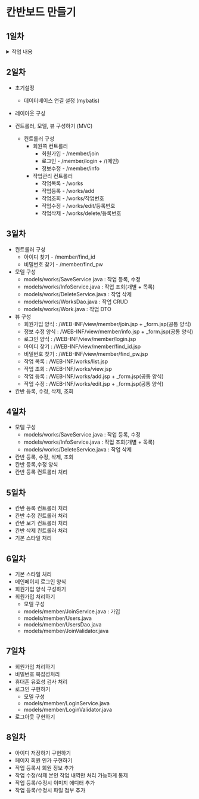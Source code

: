 # 칸반보드 만들기

## 1일차
<details>
    <summary>작업 내용</summary>
    1. 레이아웃 구성<br>
    2. 톰캣 서버 셋팅<br>
</details>

## 2일차

* 초기설정
    - 데이터베이스 연결 설정 (mybatis)

* 레이아웃 구성
* 컨트롤러, 모델, 뷰 구성하기 (MVC)
    - 컨트롤러 구성
      - 회원쪽 컨트롤러
        - 회원가입 - /member/join
        - 로그인 - /member/login + /(메인)
        - 정보수정 - /member/info
      - 작업관리 컨트롤러
        - 작업목록 - /works
        - 작업등록 - /works/add
        - 작업조회 - /works/작업번호
        - 작업수정 - /works/edit/등록번호
        - 작업삭제 - /works/delete/등록번호

## 3일차
* 컨트롤러 구성
  * 아이디 찾기 - /member/find_id
  * 비밀번호 찾기 - /member/find_pw
* 모델 구성
  * models/works/SaveService.java : 작업 등록, 수정
  * models/works/InfoService.java : 작업 조회(개별 + 목록)
  * models/works/DeleteService.java : 작업 삭제
  * models/works/WorksDao.java : 작업 CRUD
  * models/works/Work.java : 작업 DTO
* 뷰 구성
  * 회원가입 양식 : /WEB-INF/view/member/join.jsp + _form.jsp(공통 양식)
  * 정보 수정 양식 : /WEB-INF/view/member/info.jsp + _form.jsp(공통 양식)
  * 로그인 양식 : /WEB-INF/view/member/login.jsp
  * 아이디 찾기 : /WEB-INF/view/member/find_id.jsp
  * 비밀번호 찾기 : /WEB-INF/view/member/find_pw.jsp
  * 작업 목록 : /WEB-INF/works/list.jsp
  * 작업 조회 : /WEB-INF/works/view.jsp
  * 작업 등록 : /WEB-INF/works/add.jsp + _form.jsp(공통 양식)
  * 작업 수정 : /WEB-INF/works/edit.jsp + _form.jsp(공통 양식)
* 칸반 등록, 수정, 삭제, 조회

## 4일차
* 모델 구성
  * models/works/SaveService.java : 작업 등록, 수정
  * models/works/InfoService.java : 작업 조회(개별 + 목록)
  * models/works/DeleteService.java : 작업 삭제
* 칸반 등록, 수정, 삭제, 조회
* 칸반 등록,수정 양식
* 칸반 등록 컨트롤러 처리

## 5일차
* 칸반 등록 컨트롤러 처리
* 칸반 수정 컨트롤러 처리
* 칸반 보기 컨트롤러 처리
* 칸반 삭제 컨트롤러 처리
* 기본 스타일 처리

## 6일차
* 기본 스타일 처리
* 메인페이지 로그인 양식
* 회원가입 양식 구성하기
* 회원가입 처리하기
  * 모델 구성
  * models/member/JoinService.java : 가입
  * models/member/Users.java
  * models/member/UsersDao.java
  * models/member/JoinValidator.java

## 7일차
* 회원가입 처리하기
* 비밀번호 복잡성처리
* 휴대폰 유효성 검사 처리
* 로그인 구현하기
  * 모델 구성
  * models/member/LoginService.java
  * models/member/LoginValidator.java
* 로그아웃 구현하기

## 8일차
* 아이디 저장하기 구현하기
* 페이지 회원 인가 구현하기
* 작업 등록시 회원 정보 추가
* 작업 수정/삭제 본인 작업 내역만 처리 가능하게 통제
* 작업 등록/수정시 이미지 에디터 추가
* 작업 등록/수정시 파일 첨부 추가